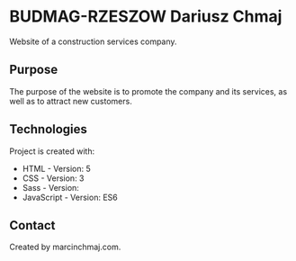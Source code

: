 # BUDMAG-RZESZOW Dariusz Chmaj 
Website of a construction services company. 

## Purpose
The purpose of the website is to promote the company and its services, as well as to attract new customers.

## Technologies
Project is created with:
* HTML - Version: 5
* CSS - Version: 3
* Sass - Version:
* JavaScript - Version: ES6

## Contact
Created by marcinchmaj.com.